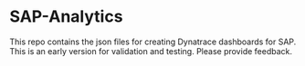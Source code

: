 # SAP-Analytics
This repo contains the json files for creating Dynatrace dashboards for SAP. This is an early version for validation and testing. Please provide feedback.
